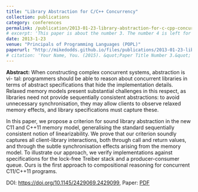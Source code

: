 ```yaml
---
title: "Library Abstraction for C/C++ Concurrency"
collection: publications
category: conferences
permalink: /publication/2013-01-23-library-abstraction-for-c-cpp-concurrency
# excerpt: 'This paper is about the number 3. The number 4 is left for future work.'
date: 2013-1-23
venue: "Principals of Programming Languages (POPL)"
paperurl: "http://mikedodds.github.io/files/publications/2013-01-23-library-abstraction-for-c-cpp-concurrency.pdf"
# citation: 'Your Name, You. (2015). &quot;Paper Title Number 3.&quot; <i>Journal 1</i>. 1(3).'
---
```


**Abstract:** When constructing complex concurrent systems, abstraction is vi- tal: programmers should be able to reason about concurrent libraries in terms of abstract specifications that hide the implementation details. Relaxed memory models present substantial challenges in this respect, as libraries need not provide sequentially consistent abstractions: to avoid unnecessary synchronisation, they may allow clients to observe relaxed memory effects, and library specifications must capture these.

In this paper, we propose a criterion for sound library abstraction in the new C11 and C++11 memory model, generalising the standard sequentially consistent notion of linearizability. We prove that our criterion soundly captures all client-library interactions, both through call and return values, and through the subtle synchronisation effects arising from the memory model. To illustrate our approach, we verify implementations against specifications for the lock-free Treiber stack and a producer-consumer queue. Ours is the first approach to compositional reasoning for concurrent C11/C++11 programs.

DOI: <https://doi.org/10.1145/2429069.2429099>, Paper: [PDF](http://mikedodds.github.io/files/publications/2013-01-23-library-abstraction-for-c-cpp-concurrency.pdf)